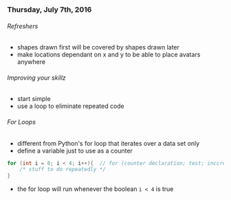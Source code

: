 
### Thursday, July 7th, 2016

###### Refreshers
* shapes drawn first will be covered by shapes drawn later
* make locations dependant on x and y to be able to place avatars anywhere 

###### Improving your skillz
* start simple
* use a loop to eliminate repeated code

###### For Loops
* different from Python's for loop that iterates over a data set only
* define a variable just to use as a counter
```java
for (int i = 0; i < 4; i++){  // for (counter declaration; test; inccrement)
    /* stuff to do repeatedly */
}
```
  * the for loop will run whenever the boolean `i < 4` is true
